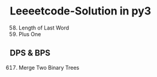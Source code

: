 # Leeeetcode-Solution in py3

58. Length of Last Word
66. Plus One

## DPS & BPS
617. Merge Two Binary Trees
